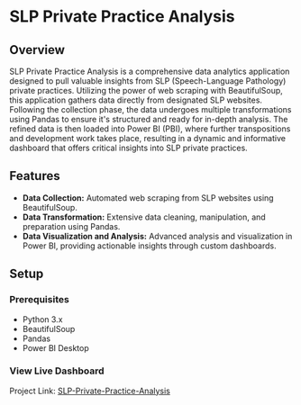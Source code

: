 # SLP Private Practice Analysis

## Overview
SLP Private Practice Analysis is a comprehensive data analytics application designed to pull valuable insights from SLP (Speech-Language Pathology) private practices. Utilizing the power of web scraping with BeautifulSoup, this application gathers data directly from designated SLP websites. Following the collection phase, the data undergoes multiple transformations using Pandas to ensure it's structured and ready for in-depth analysis. The refined data is then loaded into Power BI (PBI), where further transpositions and development work takes place, resulting in a dynamic and informative dashboard that offers critical insights into SLP private practices.

## Features
- **Data Collection:** Automated web scraping from SLP websites using BeautifulSoup.
- **Data Transformation:** Extensive data cleaning, manipulation, and preparation using Pandas.
- **Data Visualization and Analysis:** Advanced analysis and visualization in Power BI, providing actionable insights through custom dashboards.

## Setup

### Prerequisites
- Python 3.x
- BeautifulSoup
- Pandas
- Power BI Desktop

### View Live Dashboard

Project Link: [SLP-Private-Practice-Analysis]([https://github.com/yourusername/SLP-Private-Practice-Analysis](https://app.powerbi.com/view?r=eyJrIjoiOGVlMDExZTAtMGY4MS00YTY0LTk1YWQtMzA5ZWQ2MWZmNjkwIiwidCI6IjdhOGYyNjJiLWU2ZTMtNGRmYi05ZmY3LWMyZDkxYmQyOWEzMiJ9))



